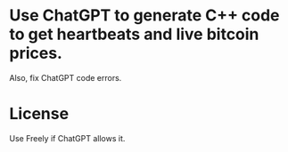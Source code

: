 # Use ChatGPT to generate C++ code to get heartbeats and live bitcoin prices.

Also, fix ChatGPT code errors.

# License
Use Freely if ChatGPT allows it.
